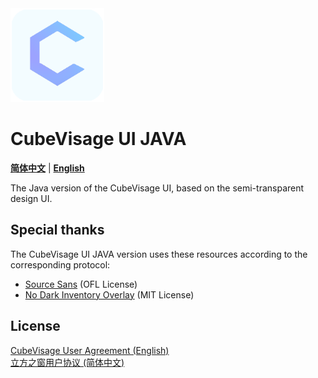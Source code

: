 <div align="left">
  <img src="https://raw.githubusercontent.com/wisebreeze/CubeVisageJAVA/main/pack.png" width="150" alt="CubeVisage Icon">
</div>

# CubeVisage UI JAVA
[**简体中文**](https://github.com/wisebreeze/CubeVisageJAVA/blob/main/README_zh.md) | [**English**](https://github.com/wisebreeze/CubeVisageJAVA/blob/main/README.md)

The Java version of the CubeVisage UI, based on the semi-transparent design UI.

## Special thanks
The CubeVisage UI JAVA version uses these resources according to the corresponding protocol:

- [Source Sans](https://github.com/adobe-fonts/source-han-sans) (OFL License)
- [No Dark Inventory Overlay](https://modrinth.com/resourcepack/no-dark-inventory-overlay) (MIT License)

## License
[CubeVisage User Agreement (English)](https://github.com/wisebreeze/CubeVisageJAVA/blob/main/LICENSE.md)<br>
[立方之窗用户协议 (简体中文)](https://github.com/wisebreeze/CubeVisageJAVA/blob/main/LICENSE_zh.md)
